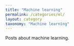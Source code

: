 ```yaml
---
title: "Machine learning"
permalink: /categories/ml/
layout: category
taxonomy: "Machine learning"
---
```


Posts about machine learning.
